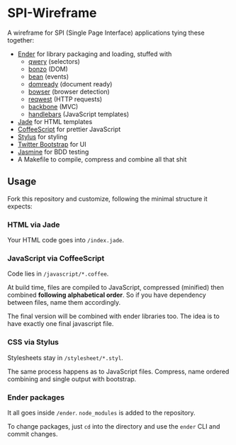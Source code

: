 # SPI-Wireframe

A wireframe for SPI (Single Page Interface) applications tying these together:

* [Ender][ender] for library packaging and loading, stuffed with
  * [qwery][qwery] (selectors)
  * [bonzo][bonzo] (DOM)
  * [bean][bean] (events)
  * [domready][domready] (document ready)
  * [bowser][bowser] (browser detection)
  * [reqwest][reqwest] (HTTP requests)
  * [backbone][backbone] (MVC)
  * [handlebars][handlebars] (JavaScript templates)
* [Jade][jade] for HTML templates
* [CoffeeScript][coffee] for prettier JavaScript
* [Stylus][stylus] for styling
* [Twitter Bootstrap][bootstrap] for UI
* [Jasmine][jasmine] for BDD testing
* A Makefile to compile, compress and combine all that shit

[ender]: http://ender.no.de
[qwery]: https://github.com/ded/qwery
[bonzo]: https://github.com/ded/bonzo
[bean]: https://github.com/fat/bean
[domready]: https://github.com/ded/domready
[bowser]: https://github.com/ded/bowser
[reqwest]: https://github.com/ded/reqwest
[backbone]: http://documentcloud.github.com/backbone
[coffee]: http://coffeescript.org
[stylus]: http://learnboost.github.com/stylus
[bootstrap]: http://twitter.github.com/bootstrap
[jasmine]: http://pivotal.github.com/jasmine
[handlebars]: http://handlebarsjs.com
[jade]: http://jade-lang.com

## Usage

Fork this repository and customize, following the minimal structure it expects:

### HTML via Jade

Your HTML code goes into `/index.jade`.



[readymade]: http://poulejapon.github.com/readymade

### JavaScript via CoffeeScript

Code lies in `/javascript/*.coffee`.

At build time, files are compiled to JavaScript, compressed (minified) then
combined **following alphabetical order**. So if you have dependency between
files, name them accordingly.

The final version will be combined with ender libraries too. The idea is to
have exactly one final javascript file.

### CSS via Stylus

Stylesheets stay in `/stylesheet/*.styl`.

The same process happens as to JavaScript files. Compress, name ordered
combining and single output with bootstrap.

### Ender packages

It all goes inside `/ender`. `node_modules` is added to the repository.

To change packages, just `cd` into the directory and use the `ender` CLI and
commit changes.
